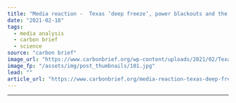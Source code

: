 ```yaml
---
title: "Media reaction -  Texas ‘deep freeze’, power blackouts and the role of global warming"
date: "2021-02-18"
tags: 
  - media analysis
  - carbon brief
  - science
source: "carbon brief"
image_url: "https://www.carbonbrief.org/wp-content/uploads/2021/02/Texas-deep-freeze-power-blackouts-and-the-role-of-global-warming-583x372.jpg"
image_fp: "/assets/img/post_thumbnails/101.jpg"
lead: ""
article_url: "https://www.carbonbrief.org/media-reaction-texas-deep-freeze-power-blackouts-and-the-role-of-global-warming"
---
```


---
